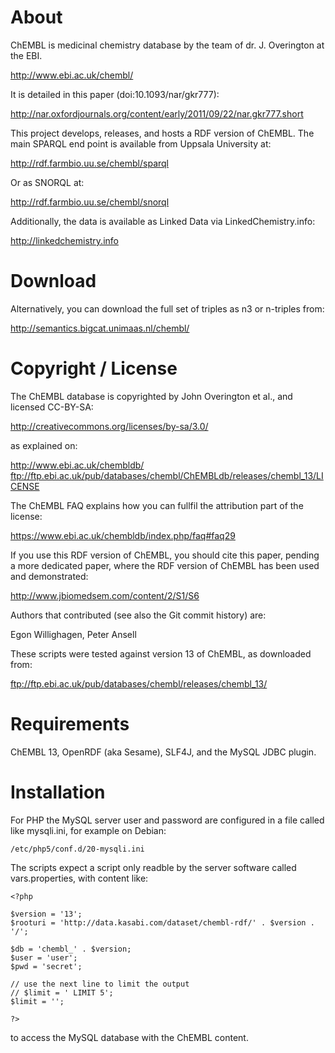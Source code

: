 # About

ChEMBL is medicinal chemistry database by the team of dr. J. Overington at the EBI.

  http://www.ebi.ac.uk/chembl/

It is detailed in this paper (doi:10.1093/nar/gkr777):

  http://nar.oxfordjournals.org/content/early/2011/09/22/nar.gkr777.short

This project develops, releases, and hosts a RDF version of ChEMBL. The main SPARQL
end point is available from Uppsala University at:

  http://rdf.farmbio.uu.se/chembl/sparql

Or as SNORQL at:

  http://rdf.farmbio.uu.se/chembl/snorql

Additionally, the data is available as Linked Data via LinkedChemistry.info:

  http://linkedchemistry.info

# Download

Alternatively, you can download the full set of triples as n3 or n-triples from:

  http://semantics.bigcat.unimaas.nl/chembl/

# Copyright / License

The ChEMBL database is copyrighted by John Overington et al., and licensed CC-BY-SA:

  http://creativecommons.org/licenses/by-sa/3.0/

as explained on:

  http://www.ebi.ac.uk/chembldb/
  ftp://ftp.ebi.ac.uk/pub/databases/chembl/ChEMBLdb/releases/chembl_13/LICENSE

The ChEMBL FAQ explains how you can fullfil the attribution part of the license:

  https://www.ebi.ac.uk/chembldb/index.php/faq#faq29

If you use this RDF version of ChEMBL, you should cite this paper, pending
a more dedicated paper, where the RDF version of ChEMBL has been used and
demonstrated:

  http://www.jbiomedsem.com/content/2/S1/S6

Authors that contributed (see also the Git commit history) are:

  Egon Willighagen, Peter Ansell

These scripts were tested against version 13 of ChEMBL, as downloaded from:

  ftp://ftp.ebi.ac.uk/pub/databases/chembl/releases/chembl_13/

# Requirements

ChEMBL 13, OpenRDF (aka Sesame), SLF4J, and the MySQL JDBC plugin.

# Installation

For PHP the MySQL server user and password are configured in a file called like
mysqli.ini, for example on Debian:

    /etc/php5/conf.d/20-mysqli.ini

The scripts expect a script only readble by the server software called vars.properties, with content like:

    <?php

    $version = '13';
    $rooturi = 'http://data.kasabi.com/dataset/chembl-rdf/' . $version . '/';

    $db = 'chembl_' . $version;
    $user = 'user';
    $pwd = 'secret';

    // use the next line to limit the output 
    // $limit = ' LIMIT 5';
    $limit = '';

    ?>

to access the MySQL database with the ChEMBL content.
